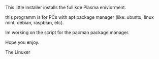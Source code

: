 This little installer installs the full kde Plasma eniviorment.

this programm is for PCs with apt package manager (like: ubuntu, linux mint, debian, raspbian, etc).

Im working on the script for the pacman package manager.

Hope you enjoy.

The Linuxer
